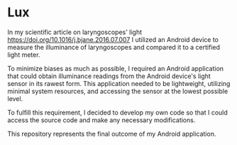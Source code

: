 # Lux

In my scientific article on laryngoscopes' light https://doi.org/10.1016/j.bjane.2016.07.007 I utilized an Android device to measure the illuminance of laryngoscopes and compared it to a certified light meter.

To minimize biases as much as possible, I required an Android application that could obtain illuminance readings from the Android device's light sensor in its rawest form. This application needed to be lightweight, utilizing minimal system resources, and accessing the sensor at the lowest possible level.

To fulfill this requirement, I decided to develop my own code so that I could access the source code and make any necessary modifications.

This repository represents the final outcome of my Android application.


